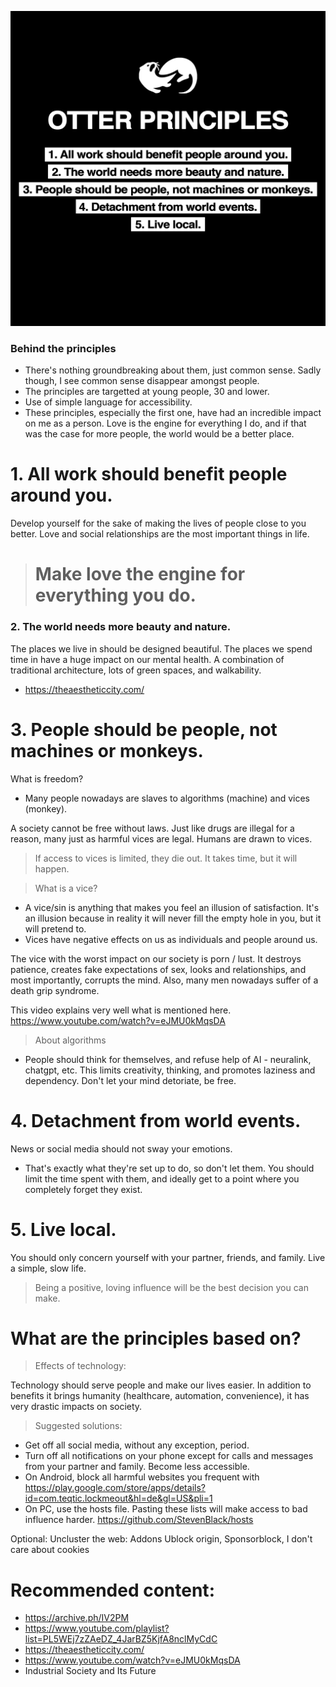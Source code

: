 ---
---
![Poster](/poster.png)




### Behind the principles 

+ There's nothing groundbreaking about them, just common sense. Sadly though, I see common sense disappear amongst people.
+ The principles are targetted at young people, 30 and lower.
+ Use of simple language for accessibility. 
+ These principles, especially the first one, have had an incredible impact on me as a person. Love is the engine for everything I do, and if that was the case for more people, the world would be a better place.




# 1. All work should benefit people around you.
Develop yourself for the sake of making the lives of people close to you better.
Love and social relationships are the most important things in life. 
> # Make love the engine for everything you do.

### 2. The world needs more beauty and nature.
The places we live in should be designed beautiful. The places we spend time in have a huge impact on our mental health. A combination of traditional architecture, lots of green spaces, and walkability.
+ https://theaestheticcity.com/

# 3. People should be people, not machines or monkeys.

What is freedom?
+ Many people nowadays are slaves to algorithms (machine) and vices (monkey).

A society cannot be free without laws. Just like drugs are illegal for a reason, many just as harmful vices are legal. Humans are drawn to vices.
>  If access to vices is limited, they die out. It takes time, but it will happen. 


> What is a vice?
+ A vice/sin is anything that makes you feel an illusion of satisfaction. It's an illusion because in reality it will never fill the empty hole in you, but it will pretend to.
+ Vices have negative effects on us as individuals and people around us.

The vice with the worst impact on our society is porn / lust. It destroys patience, creates fake expectations of sex, looks and relationships, and most importantly, corrupts the mind. Also, many men nowadays suffer of a death grip syndrome.

This video explains very well what is mentioned here.
https://www.youtube.com/watch?v=eJMU0kMqsDA

> About algorithms
+ People should think for themselves, and refuse help of AI - neuralink, chatgpt, etc. This limits creativity, thinking, and promotes laziness and dependency. Don't let your mind detoriate, be free.


# 4. Detachment from world events.
News or social media should not sway your emotions. 
+ That's exactly what they're set up to do, so don't let them. You should limit the time spent with them, and ideally get to a point where you completely forget they exist.

# 5. Live local.
You should only concern yourself with your partner, friends, and family. Live a simple, slow life.
> Being a positive, loving influence will be the best decision you can make.





# What are the  principles based on?

> Effects of technology:

Technology should serve people and make our lives easier. In addition to benefits it brings humanity (healthcare, automation, convenience), it has very drastic impacts on society. 

> Suggested solutions:

+ Get off all social media, without any exception, period. 
+ Turn off all notifications on your phone except for calls and messages from your partner and family. Become less accessible.
+ On Android, block all harmful websites you frequent with https://play.google.com/store/apps/details?id=com.teqtic.lockmeout&hl=de&gl=US&pli=1 
+ On PC, use the hosts file. Pasting these lists will make access to bad influence harder.  https://github.com/StevenBlack/hosts

Optional: Uncluster the web: Addons Ublock origin, Sponsorblock, I don't care about cookies

# Recommended content:
+ https://archive.ph/IV2PM
+ https://www.youtube.com/playlist?list=PL5WEj7zZAeDZ_4JarBZ5KjfA8nclMyCdC
+ https://theaestheticcity.com/
+ https://www.youtube.com/watch?v=eJMU0kMqsDA
+ Industrial Society and Its Future

